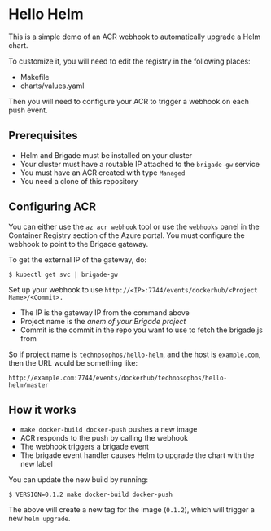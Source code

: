 # Hello Helm

This is a simple demo of an ACR webhook to automatically upgrade a Helm chart.

To customize it, you will need to edit the registry in the following places:

- Makefile
- charts/values.yaml

Then you will need to configure your ACR to trigger a webhook on each push
event.

## Prerequisites

- Helm and Brigade must be installed on your cluster
- Your cluster must have a routable IP attached to the `brigade-gw` service
- You must have an ACR created with type `Managed`
- You need a clone of this repository

## Configuring ACR

You can either use the `az acr webhook` tool or use the `webhooks` panel in the
Container Registry section of the Azure portal. You must configure the webhook
to point to the Brigade gateway.

To get the external IP of the gateway, do:

```
$ kubectl get svc | brigade-gw
```

Set up your webhook to use `http://<IP>:7744/events/dockerhub/<Project Name>/<Commit>.`

- The IP is the gateway IP from the command above
- Project name is the _anem of your Brigade project_
- Commit is the commit in the repo you want to use to fetch the brigade.js from

So if project name is `technosophos/hello-helm`, and the host is `example.com`, then 
the URL would be something like:

```
http://example.com:7744/events/dockerhub/technosophos/hello-helm/master
```

## How it works

- `make docker-build docker-push` pushes a new image
- ACR responds to the push by calling the webhook
- The webhook triggers a brigade event
- The brigade event handler causes Helm to upgrade the chart with the new label

You can update the new build by running:

```
$ VERSION=0.1.2 make docker-build docker-push
```

The above will create a new tag for the image (`0.1.2`), which will trigger a
new `helm upgrade`.
